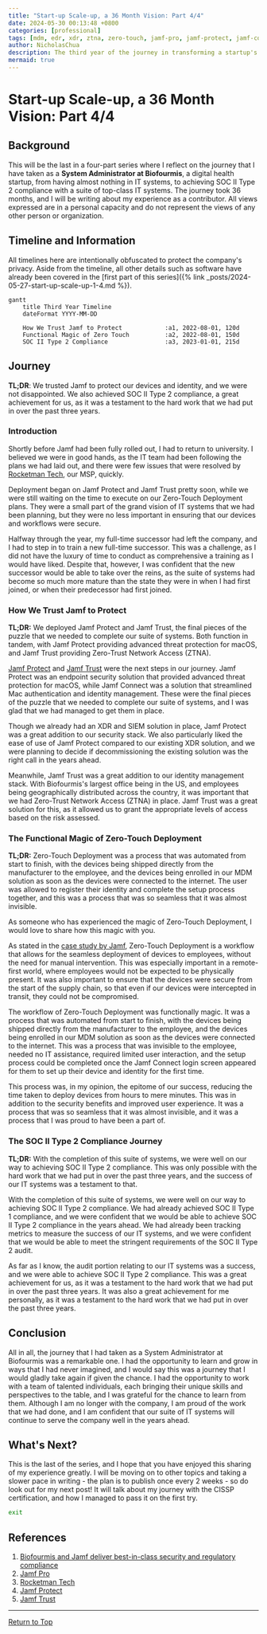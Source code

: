 ```yaml
---
title: "Start-up Scale-up, a 36 Month Vision: Part 4/4"
date: 2024-05-30 00:13:48 +0800
categories: [professional]
tags: [mdm, edr, xdr, ztna, zero-touch, jamf-pro, jamf-protect, jamf-connect]
author: NicholasChua
description: The third year of the journey in transforming a startup's IT systems from nothing to SOC II Type 2 compliance in 36 months.
mermaid: true
---
```


# Start-up Scale-up, a 36 Month Vision: Part 4/4

## Background

This will be the last in a four-part series where I reflect on the journey that I have taken as a **System Administrator at Biofourmis**, a digital health startup, from having almost nothing in IT systems, to achieving SOC II Type 2 compliance with a suite of top-class IT systems. The journey took 36 months, and I will be writing about my experience as a contributor. All views expressed are in a personal capacity and do not represent the views of any other person or organization.

## Timeline and Information

All timelines here are intentionally obfuscated to protect the company's privacy. Aside from the timeline, all other details such as software have already been covered in the [first part of this series]({% link _posts/2024-05-27-start-up-scale-up-1-4.md %}).

```mermaid
gantt
    title Third Year Timeline
    dateFormat YYYY-MM-DD

    How We Trust Jamf to Protect            :a1, 2022-08-01, 120d
    Functional Magic of Zero Touch          :a2, 2022-08-01, 150d
    SOC II Type 2 Compliance                :a3, 2023-01-01, 215d
```

## Journey

**TL;DR**: We trusted Jamf to protect our devices and identity, and we were not disappointed. We also achieved SOC II Type 2 compliance, a great achievement for us, as it was a testament to the hard work that we had put in over the past three years.

### Introduction

Shortly before Jamf had been fully rolled out, I had to return to university. I believed we were in good hands, as the IT team had been following the plans we had laid out, and there were few issues that were resolved by [Rocketman Tech][3], our MSP, quickly.

Deployment began on Jamf Protect and Jamf Trust pretty soon, while we were still waiting on the time to execute on our Zero-Touch Deployment plans. They were a small part of the grand vision of IT systems that we had been planning, but they were no less important in ensuring that our devices and workflows were secure.

Halfway through the year, my full-time successor had left the company, and I had to step in to train a new full-time successor. This was a challenge, as I did not have the luxury of time to conduct as comprehensive a training as I would have liked. Despite that, however, I was confident that the new successor would be able to take over the reins, as the suite of systems had become so much more mature than the state they were in when I had first joined, or when their predecessor had first joined.

### How We Trust Jamf to Protect

**TL;DR:** We deployed Jamf Protect and Jamf Trust, the final pieces of the puzzle that we needed to complete our suite of systems. Both function in tandem, with Jamf Protect providing advanced threat protection for macOS, and Jamf Trust providing Zero-Trust Network Access (ZTNA).

[Jamf Protect][4] and [Jamf Trust][5] were the next steps in our journey. Jamf Protect was an endpoint security solution that provided advanced threat protection for macOS, while Jamf Connect was a solution that streamlined Mac authentication and identity management. These were the final pieces of the puzzle that we needed to complete our suite of systems, and I was glad that we had managed to get them in place.

Though we already had an XDR and SIEM solution in place, Jamf Protect was a great addition to our security stack. We also particularly liked the ease of use of Jamf Protect compared to our existing XDR solution, and we were planning to decide if decommissioning the existing solution was the right call in the years ahead.

Meanwhile, Jamf Trust was a great addition to our identity management stack. With Biofourmis's largest office being in the US, and employees being geographically distributed across the country, it was important that we had Zero-Trust Network Access (ZTNA) in place. Jamf Trust was a great solution for this, as it allowed us to grant the appropriate levels of access based on the risk assessed.

### The Functional Magic of Zero-Touch Deployment

**TL;DR:** Zero-Touch Deployment was a process that was automated from start to finish, with the devices being shipped directly from the manufacturer to the employee, and the devices being enrolled in our MDM solution as soon as the devices were connected to the internet. The user was allowed to register their identity and complete the setup process together, and this was a process that was so seamless that it was almost invisible.

As someone who has experienced the magic of Zero-Touch Deployment, I would love to share how this magic with you.

As stated in the [case study by Jamf][1], Zero-Touch Deployment is a workflow that allows for the seamless deployment of devices to employees, without the need for manual intervention. This was especially important in a remote-first world, where employees would not be expected to be physically present. It was also important to ensure that the devices were secure from the start of the supply chain, so that even if our devices were intercepted in transit, they could not be compromised.

The workflow of Zero-Touch Deployment was functionally magic. It was a process that was automated from start to finish, with the devices being shipped directly from the manufacturer to the employee, and the devices being enrolled in our MDM solution as soon as the devices were connected to the internet. This was a process that was invisible to the employee, needed no IT assistance, required limited user interaction, and the setup process could be completed once the Jamf Connect login screen appeared for them to set up their device and identity for the first time.

This process was, in my opinion, the epitome of our success, reducing the time taken to deploy devices from hours to mere minutes. This was in addition to the security benefits and improved user experience. It was a process that was so seamless that it was almost invisible, and it was a process that I was proud to have been a part of.

### The SOC II Type 2 Compliance Journey

**TL;DR:** With the completion of this suite of systems, we were well on our way to achieving SOC II Type 2 compliance. This was only possible with the hard work that we had put in over the past three years, and the success of our IT systems was a testament to that.

With the completion of this suite of systems, we were well on our way to achieving SOC II Type 2 compliance. We had already achieved SOC II Type 1 compliance, and we were confident that we would be able to achieve SOC II Type 2 compliance in the years ahead. We had already been tracking metrics to measure the success of our IT systems, and we were confident that we would be able to meet the stringent requirements of the SOC II Type 2 audit.

As far as I know, the audit portion relating to our IT systems was a success, and we were able to achieve SOC II Type 2 compliance. This was a great achievement for us, as it was a testament to the hard work that we had put in over the past three years. It was also a great achievement for me personally, as it was a testament to the hard work that we had put in over the past three years.

## Conclusion

All in all, the journey that I had taken as a System Administrator at Biofourmis was a remarkable one. I had the opportunity to learn and grow in ways that I had never imagined, and I would say this was a journey that I would gladly take again if given the chance. I had the opportunity to work with a team of talented individuals, each bringing their unique skills and perspectives to the table, and I was grateful for the chance to learn from them. Although I am no longer with the company, I am proud of the work that we had done, and I am confident that our suite of IT systems will continue to serve the company well in the years ahead.

## What's Next?

This is the last of the series, and I hope that you have enjoyed this sharing of my experience greatly. I will be moving on to other topics and taking a slower pace in writing - the plan is to publish once every 2 weeks - so do look out for my next post! It will talk about my journey with the CISSP certification, and how I managed to pass it on the first try.

```bash
exit
```

## References

1. [Biofourmis and Jamf deliver best-in-class security and regulatory compliance][1]
2. [Jamf Pro][2]
3. [Rocketman Tech][3]
4. [Jamf Protect][4]
5. [Jamf Trust][5]

[1]: https://www.jamf.com/resources/case-studies/biofourmis-and-jamf-deliver-best-in-class-security-and-regulatory-compliance/
[2]: https://www.jamf.com/products/jamf-pro/
[3]: https://www.rocketman.tech/
[4]: https://www.jamf.com/products/jamf-protect/
[5]: https://www.jamf.com/products/jamf-trust/

---

[Return to Top](#start-up-scale-up-a-36-month-vision-part-44)